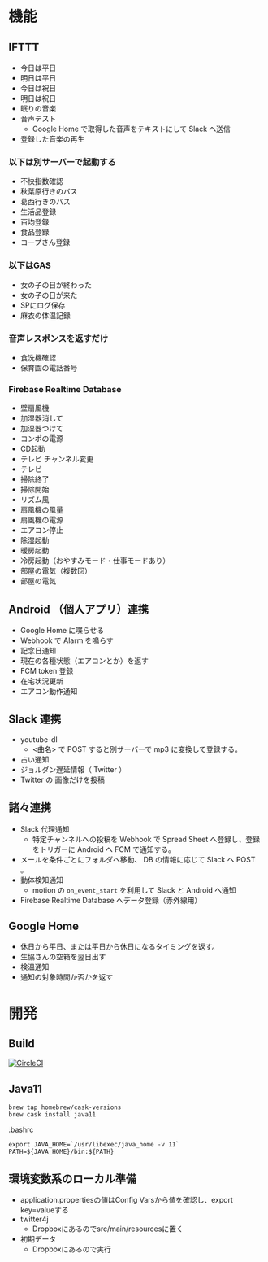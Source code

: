 # 機能

## IFTTT

* 今日は平日
* 明日は平日
* 今日は祝日
* 明日は祝日
* 眠りの音楽
* 音声テスト
    * Google Home で取得した音声をテキストにして Slack へ送信
* 登録した音楽の再生

### 以下は別サーバーで起動する

* 不快指数確認
* 秋葉原行きのバス
* 葛西行きのバス
* 生活品登録
* 百均登録
* 食品登録
* コープさん登録

### 以下はGAS

* 女の子の日が終わった
* 女の子の日が来た
* SPにログ保存
* 麻衣の体温記録

### 音声レスポンスを返すだけ

* 食洗機確認
* 保育園の電話番号

### Firebase Realtime Database

* 壁扇風機
* 加湿器消して
* 加湿器つけて
* コンポの電源
* CD起動
* テレビ チャンネル変更
* テレビ
* 掃除終了
* 掃除開始
* リズム風
* 扇風機の風量
* 扇風機の電源
* エアコン停止
* 除湿起動
* 暖房起動
* 冷房起動（おやすみモード・仕事モードあり）
* 部屋の電気（複数回）
* 部屋の電気

## Android （個人アプリ）連携

* Google Home に喋らせる
* Webhook で Alarm を鳴らす
* 記念日通知
* 現在の各種状態（エアコンとか）を返す
* FCM token 登録
* 在宅状況更新
* エアコン動作通知

## Slack 連携

* youtube-dl
    * <曲名><URL> で POST すると別サーバーで mp3 に変換して登録する。
* 占い通知
* ジョルダン遅延情報（ Twitter ）
* Twitter の 画像だけを投稿

## 諸々連携

* Slack 代理通知
    * 特定チャンネルへの投稿を Webhook で Spread Sheet へ登録し、登録をトリガーに Android へ FCM で通知する。
* メールを条件ごとにフォルダへ移動、 DB の情報に応じて Slack へ POST 。
* 動体検知通知
    * motion の `on_event_start` を利用して Slack と Android へ通知
* Firebase Realtime Database へデータ登録（赤外線用）

## Google Home

* 休日から平日、または平日から休日になるタイミングを返す。
* 生協さんの空箱を翌日出す
* 検温通知
* 通知の対象時間か否かを返す

# 開発

## Build

[![CircleCI](https://circleci.com/gh/bvlion/BvlionBatch2.svg?style=svg)](https://circleci.com/gh/bvlion/BvlionBatch2)

## Java11

```
brew tap homebrew/cask-versions
brew cask install java11
```

.bashrc
```
export JAVA_HOME=`/usr/libexec/java_home -v 11`
PATH=${JAVA_HOME}/bin:${PATH}
```

## 環境変数系のローカル準備

* application.propertiesの値はConfig Varsから値を確認し、export key=valueする
* twitter4j
    * Dropboxにあるのでsrc/main/resourcesに置く
* 初期データ
    * Dropboxにあるので実行
